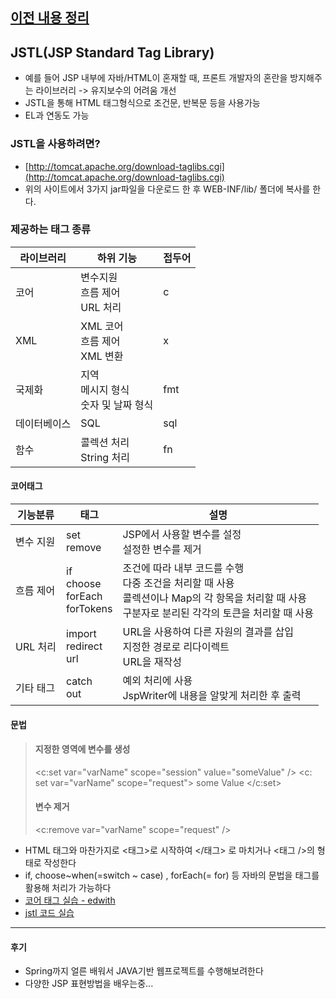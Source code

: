 ## [이전 내용 정리](https://github.com/lagoon9024/JAVA_BE/blob/master/README.md)

## JSTL(JSP Standard Tag Library)

-  예를 들어 JSP 내부에 자바/HTML이 혼재할 때, 프론트 개발자의 혼란을 방지해주는 라이브러리 -> 유지보수의 어려움 개선
- JSTL을 통해 HTML 태그형식으로 조건문, 반복문 등을 사용가능
- EL과 연동도 가능

### JSTL을 사용하려면?

-   [http://tomcat.apache.org/download-taglibs.cgi](http://tomcat.apache.org/download-taglibs.cgi)
-   위의 사이트에서 3가지 jar파일을 다운로드 한 후 WEB-INF/lib/ 폴더에 복사를 한다.
### 제공하는 태그 종류
|라이브러리|하위 기능|접두어|
|--|--|--|
|코어|변수지원<br>흐름 제어<br>URL 처리|c|
|XML|XML 코어<br>흐름 제어<br>XML 변환|x|
|국제화|지역<br>메시지 형식<br>숫자 및 날짜 형식|fmt|
|데이터베이스|SQL|sql|
|함수|콜렉션 처리<br>String 처리|fn|

#### 코어태그
|기능분류|태그|설명|
|--|--|--|
|변수 지원|set<br>remove|JSP에서 사용할 변수를 설정<br>설정한 변수를 제거|
|흐름 제어|if<br>choose<br>forEach<br>forTokens|조건에 따라 내부 코드를 수행<br>다중 조건을 처리할 때 사용<br>콜렉션이나 Map의 각 항목을 처리할 때 사용<br>구분자로 분리된 각각의 토큰을 처리할 때 사용|
|URL 처리|import<br>redirect<br>url|URL을 사용하여 다른 자원의 결과를 삽입<br>지정한 경로로 리다이렉트<br>URL을 재작성|
|기타 태그|catch<br>out|예외 처리에 사용<br>JspWriter에 내용을 알맞게 처리한 후 출력|

#### 문법
>#### 지정한 영역에 변수를 생성
> <c:set var="varName" scope="session" value="someValue" />
> <c: set var="varName" scope="request">
> some Value
> </c:set>
>#### 변수 제거
><c:remove var="varName" scope="request" />
- HTML 태그와 마찬가지로 <태그>로 시작하여 </태그> 로 마치거나 <태그 />의 형태로 작성한다
- if, choose~when(=switch ~ case) , forEach(= for) 등 자바의 문법을 태그를 활용해 처리가 가능하다
- [코어 태그 실습 - edwith](https://www.edwith.org/boostcourse-web/lecture/16713/)
- [jstl 코드 실습](https://github.com/lagoon9024/JAVA_BE/tree/master/exam31/WebContent/)

---
#### 후기
- Spring까지 얼른 배워서 JAVA기반 웹프로젝트를 수행해보려한다
- 다양한 JSP 표현방법을 배우는중...

